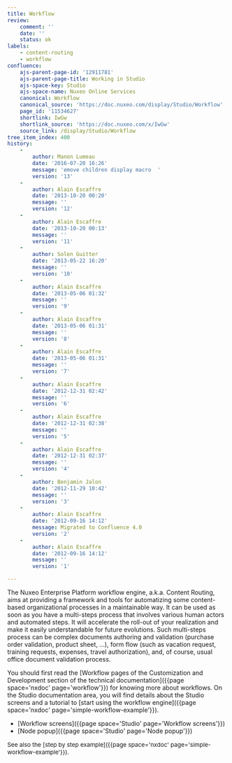 ```yaml
---
title: Workflow
review:
    comment: ''
    date: ''
    status: ok
labels:
    - content-routing
    - workflow
confluence:
    ajs-parent-page-id: '12911781'
    ajs-parent-page-title: Working in Studio
    ajs-space-key: Studio
    ajs-space-name: Nuxeo Online Services
    canonical: Workflow
    canonical_source: 'https://doc.nuxeo.com/display/Studio/Workflow'
    page_id: '11534627'
    shortlink: IwGw
    shortlink_source: 'https://doc.nuxeo.com/x/IwGw'
    source_link: /display/Studio/Workflow
tree_item_index: 400
history:
    -
        author: Manon Lumeau
        date: '2016-07-20 16:26'
        message: 'emove children display macro  '
        version: '13'
    -
        author: Alain Escaffre
        date: '2013-10-20 00:20'
        message: ''
        version: '12'
    -
        author: Alain Escaffre
        date: '2013-10-20 00:13'
        message: ''
        version: '11'
    -
        author: Solen Guitter
        date: '2013-05-22 16:20'
        message: ''
        version: '10'
    -
        author: Alain Escaffre
        date: '2013-05-06 01:32'
        message: ''
        version: '9'
    -
        author: Alain Escaffre
        date: '2013-05-06 01:31'
        message: ''
        version: '8'
    -
        author: Alain Escaffre
        date: '2013-05-06 01:31'
        message: ''
        version: '7'
    -
        author: Alain Escaffre
        date: '2012-12-31 02:42'
        message: ''
        version: '6'
    -
        author: Alain Escaffre
        date: '2012-12-31 02:38'
        message: ''
        version: '5'
    -
        author: Alain Escaffre
        date: '2012-12-31 02:37'
        message: ''
        version: '4'
    -
        author: Benjamin Jalon
        date: '2012-11-29 10:42'
        message: ''
        version: '3'
    -
        author: Alain Escaffre
        date: '2012-09-16 14:12'
        message: Migrated to Confluence 4.0
        version: '2'
    -
        author: Alain Escaffre
        date: '2012-09-16 14:12'
        message: ''
        version: '1'

---
```

The Nuxeo Enterprise Platform workflow engine, a.k.a. Content Routing, aims at providing a framework and tools for automatizing some content-based organizational processes in a maintainable way. It can be used as soon as you have a multi-steps process that involves various human actors and automated steps. It will accelerate the roll-out of your realization and make it easily understandable for future evolutions. Such multi-steps process can be complex documents authoring and validation (purchase order validation, product sheet, &hellip;), form flow (such as vacation request, training requests, expenses, travel authorization), and, of course, usual office document validation process.

You should first read the [Workflow pages of the Customization and Development section of the technical documentation]({{page space='nxdoc' page='workflow'}}) for knowing more about workflows. On the Studio documentation area, you will find details about the Studio screens and a tutorial to [start using the workflow engine]({{page space='nxdoc' page='simple-workflow-example'}}).

*   [Workflow screens]({{page space='Studio' page='Workflow screens'}})
*   [Node popup]({{page space='Studio' page='Node popup'}})

<span style="font-size: 10.0pt;line-height: 13.0pt;">See also the</span> <span style="font-size: 10.0pt;line-height: 13.0pt;">[step by step example]({{page space='nxdoc' page='simple-workflow-example'}}).</span>
